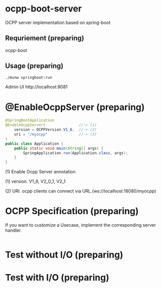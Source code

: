 # ocpp-boot-server
OCPP server implementation based on spring-boot


## Requriement (preparing)

ocpp-boot 



## Usage (preparing)

```bash
./mvnw springboot:run
```

Admin UI
http://localhost:8081

# @EnableOcppServer (preparing)

```java
@SpringBootApplication 
@EnableOcppServer(               //-> (1) 
    version = OCPPVersion.V1_6,  //-> (2) 
	uri = "/myocpp"              //-> (3) 
)
public class Application {
	public static void main(String[] args) {
		SpringApplication.run(Application.class, args);
	}
}
```
(1) Enable Ocpp Server annotation 

(1) version. V1_6, V2_0_1, V2_1

(2) URI. ocpp clients can connect via URL.(ws://localhost:18080/myocpp)


# OCPP Specification (preparing)

If you want to customize a Usecase, implement the corresponding server handler.

```java


```

# Test without I/O (preparing)




# Test with I/O (preparing)







